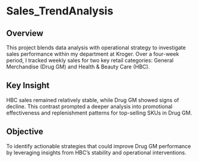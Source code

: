 
# Sales_TrendAnalysis

## Overview
This project blends data analysis with operational strategy to investigate sales performance within my department at Kroger. Over a four-week period, I tracked weekly sales for two key retail categories: General Merchandise (Drug GM) and Health & Beauty Care (HBC).

## Key Insight
HBC sales remained relatively stable, while Drug GM showed signs of decline. This contrast prompted a deeper analysis into promotional effectiveness and replenishment patterns for top-selling SKUs in Drug GM.

## Objective
To identify actionable strategies that could improve Drug GM performance by leveraging insights from HBC’s stability and operational interventions.



